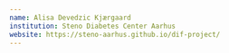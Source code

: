 ```yaml
---
name: Alisa Devedzic Kjærgaard
institution: Steno Diabetes Center Aarhus
website: https://steno-aarhus.github.io/dif-project/
---
```

